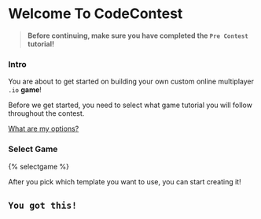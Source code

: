 # Welcome To CodeContest

> **Before continuing, make sure you have completed the `Pre Contest` tutorial!**

### Intro

You are about to get started on building your own custom online multiplayer `.io` **game**!

Before we get started, you need to select what game tutorial you will follow throughout the contest.

[What are my options?](/tutorials/Pick%20a%20Game)

### Select Game

{% selectgame %}

After you pick which template you want to use, you can start creating it!

## `You got this!`
